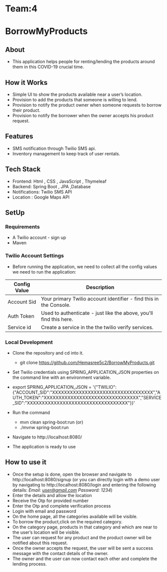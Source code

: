 # Team:4 
# BorrowMyProducts
## About
- This application  helps people for renting/lending the products around them in this COVID-19 crucial time.
## How it Works
- Simple UI to show the products available near a user’s location.
- Provision to add the products that someone is willing to lend.
- Provision to notify the product owner when someone requests to borrow their product.
- Provision to notify the borrower when the owner accepts his product request.
## Features
- SMS notification through Twilio SMS api.
- Inventory management to keep track of user rentals. 
## Tech Stack
- Frontend:   Html , CSS , JavaScript , Thymeleaf
- Backend:   Spring Boot , JPA ,Database   
- Notifications: Twilio SMS API 
- Location : Google Maps API

## SetUp
### Requirements
- A Twilio account - sign up
- Maven
### Twilio Account Settings
- Before running the application, we need to collect all the config values we need to run the application:

 | Config Value | Description  |
 | ---- | ---- |
 | Account Sid  | Your primary Twilio account identifier - find this in the Console. |
 | Auth Token		| Used to authenticate - just like the above, you'll find this here. |
 | Service id		| Create a service in the the twilio verify services. |

### Local Development
- Clone the repository and cd into it.

  - git clone https://github.com/Hemasree5c2/BorrowMyProducts.git

- Set Twilio credentials using SPRING_APPLICATION_JSON properties on the command line with an environment variable.

- export SPRING_APPLICATION_JSON = '{"TWILIO":{"ACCOUNT_SID":"XXXXXXXXXXXXXXXXXXXXXXXXXXXXXXXXXX","AUTH_TOKEN":"XXXXXXXXXXXXXXXXXXXXXXXXXXXXXXXX","SERVICE_SID":"XXXXXXXXXXXXXXXXXXXXXXXXXXXXXXXXXX"}}'

- Run the command 
  - mvn clean spring-boot:run
(or) 
  - ./mvnw spring-boot:run 

- Navigate to http://localhost:8080/

- The application is ready to use

## How to use it 
- Once the setup is done, open the browser and navigate to http://localhost:8080/signup
(or you can directly login with a demo user by navigating to http://localhost:8080/login and entering the following details:
 *Email: user@gmail.com*
 *Password: 1234*)
- Enter the details and allow the location
- Receive the Otp for provided number
- Enter the Otp and complete verification process
- Login with email and password
- On the home page, all the categories available will be visible.
- To borrow the product,click on the required category.
- On the category page, products in that category and which are near to the user’s location will be visible.
- The user can request for any product and the product owner will be notified about this request.
- Once the owner accepts the request, the user will be sent a success message with the contact details of the owner.
- The owner and the user can now contact each other and complete the lending process.
